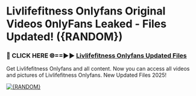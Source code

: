 # Livlifefitness Onlyfans Original Videos 0nlyFans Leaked - Files Updated! ({RANDOM})

<h3>🔴 CLICK HERE 🌐==►► <a href="https://betterlinks.top/A2PfLJ" rel="nofollow">Livlifefitness Onlyfans Updated Files</a></h3>

Get Livlifefitness Onlyfans and all content. Now you can access all videos and pictures of Livlifefitness Onlyfans. New Updated Files 2025!

[![{RANDOM}](https://i.imgur.com/ppqm5kG.gif)](https://betterlinks.top/A2PfLJ)